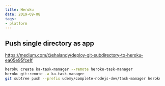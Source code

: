 ```yaml
---
title: Heroku
date: 2019-09-08
tags:
- platform
---
```


## Push single directory as app

https://medium.com/@shalandy/deploy-git-subdirectory-to-heroku-ea05e95fce1f

```bash
heroku create ka-task-manager --remote heroku-task-manager
heroku git:remote -a ka-task-manager
git subtree push --prefix udemy/complete-nodejs-dev/task-manager heroku master
```
